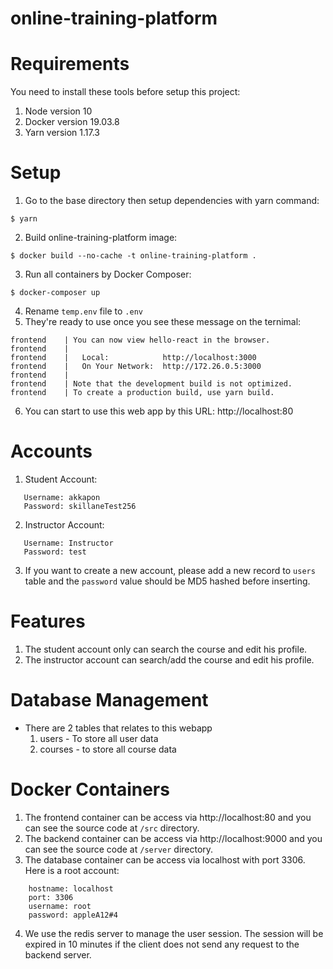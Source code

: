 # online-training-platform

# Requirements
You need to install these tools before setup this project:
1. Node version 10
2. Docker version 19.03.8
3. Yarn version 1.17.3

# Setup
1. Go to the base directory then setup dependencies with yarn command:
```
$ yarn
```
2. Build online-training-platform image:
```
$ docker build --no-cache -t online-training-platform .
```
3. Run all containers by Docker Composer:
```
$ docker-composer up
```
4. Rename `temp.env` file to `.env` 
5. They're ready to use once you see these message on the ternimal:
```
frontend    | You can now view hello-react in the browser.
frontend    | 
frontend    |   Local:            http://localhost:3000
frontend    |   On Your Network:  http://172.26.0.5:3000
frontend    | 
frontend    | Note that the development build is not optimized.
frontend    | To create a production build, use yarn build.
```
6. You can start to use this web app by this URL:
    http://localhost:80

# Accounts
1. Student Account:
```
   Username: akkapon
   Password: skillaneTest256
```
2. Instructor Account:
```
   Username: Instructor
   Password: test
```
3. If you want to create a new account, please add a new record to `users` table and the `password` value should be MD5 hashed before inserting.
   

# Features
1. The student account only can search the course and edit his profile.
2. The instructor account can search/add the course and edit his profile.

# Database Management
- There are 2 tables that relates to this webapp
  1. users - To store all user data
  2. courses - to store all course data

# Docker Containers
1. The frontend container can be access via http://localhost:80 and you can see the source code at `/src` directory.
2. The backend container can be access via http://localhost:9000  and you can see the source code at `/server` directory.
3. The database container can be access via localhost with port 3306. Here is a root account:
```
    hostname: localhost
    port: 3306
    username: root
    password: appleA12#4
```
4. We use the redis server to manage the user session. The session will be expired in 10 minutes if the client does not send any request to the backend server.